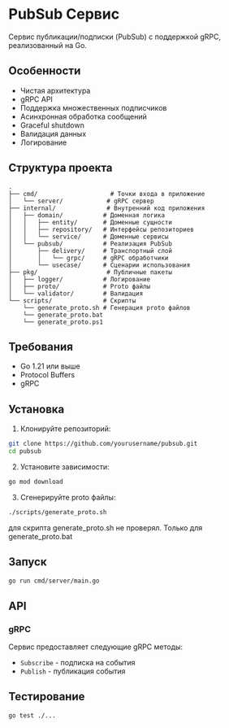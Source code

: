 # PubSub Сервис

Сервис публикации/подписки (PubSub) с поддержкой gRPC, реализованный на Go.

## Особенности

- Чистая архитектура
- gRPC API
- Поддержка множественных подписчиков
- Асинхронная обработка сообщений
- Graceful shutdown
- Валидация данных
- Логирование

## Структура проекта

```
.
├── cmd/                    # Точки входа в приложение
│   └── server/            # gRPC сервер
├── internal/              # Внутренний код приложения
│   ├── domain/           # Доменная логика
│   │   ├── entity/       # Доменные сущности
│   │   ├── repository/   # Интерфейсы репозиториев
│   │   └── service/      # Доменные сервисы
│   └── pubsub/           # Реализация PubSub
│       ├── delivery/     # Транспортный слой
│       │   └── grpc/     # gRPC обработчики
│       └── usecase/      # Сценарии использования
├── pkg/                   # Публичные пакеты
│   ├── logger/           # Логирование
│   ├── proto/            # Proto файлы
│   └── validator/        # Валидация
└── scripts/              # Скрипты
    └── generate_proto.sh # Генерация proto файлов
    └── generate_proto.bat
    └── generate_proto.ps1
```

## Требования

- Go 1.21 или выше
- Protocol Buffers
- gRPC

## Установка

1. Клонируйте репозиторий:
```bash
git clone https://github.com/yourusername/pubsub.git
cd pubsub
```

2. Установите зависимости:
```bash
go mod download
```

3. Сгенерируйте proto файлы:
```bash
./scripts/generate_proto.sh
```
для скрипта generate_proto.sh не проверял. Только для generate_proto.bat

## Запуск

```bash
go run cmd/server/main.go
```

## API

### gRPC

Сервис предоставляет следующие gRPC методы:

- `Subscribe` - подписка на события
- `Publish` - публикация события

## Тестирование

```bash
go test ./...
```

